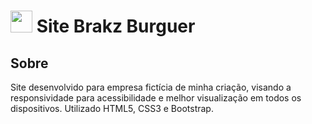 <h1>
    <a href="https://site-brakz-burguer.vercel.app">
     <img width="35px" src="https://i.imgur.com/uSNzCJg.png"></a>
    <span> Site Brakz Burguer</span>
</h1>

## Sobre

Site desenvolvido para empresa fictícia de minha criação, visando a responsividade para acessibilidade e melhor visualização em todos os dispositivos. Utilizado HTML5, CSS3 e Bootstrap.